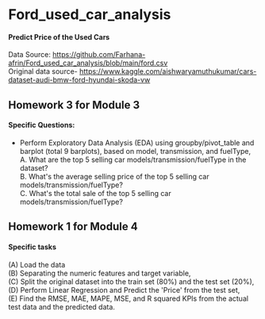 # Ford_used_car_analysis

#### Predict Price of the Used Cars
Data Source: https://github.com/Farhana-afrin/Ford_used_car_analysis/blob/main/ford.csv
<br> Original data source- https://www.kaggle.com/aishwaryamuthukumar/cars-dataset-audi-bmw-ford-hyundai-skoda-vw

## Homework 3 for Module 3

#### Specific Questions:
- Perform Exploratory Data Analysis (EDA) using groupby/pivot_table and barplot (total 9 barplots), based on model, transmission, and fuelType,
<br>    A. What are the top 5 selling car models/transmission/fuelType in the dataset?
<br>    B. What's the average selling price of the top 5 selling car models/transmission/fuelType?
<br>    C. What's the total sale of the top 5 selling car models/transmission/fuelType?

## Homework 1 for Module 4

#### Specific tasks

(A) Load the data 
<br> (B) Separating the numeric features and target variable, 
<br> (C) Split the original dataset into the train set (80%) and the test set (20%), 
<br> (D) Perform Linear Regression and Predict the 'Price' from the test set, 
<br> (E) Find the RMSE, MAE, MAPE, MSE, and R squared KPIs from the actual test data and the predicted data.
